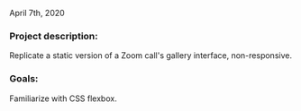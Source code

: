April 7th, 2020

### Project description:

Replicate a static version of a Zoom call's gallery interface, non-responsive.

### Goals:

Familiarize with CSS flexbox.
